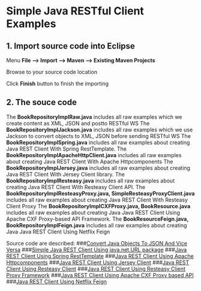 # Simple Java RESTful Client Examples 


## 1. Import source code into Eclipse

Menu **File –> Import –> Maven –> Existing Maven Projects**

Browse to your source code location

Click **Finish** button to finish the importing

## 2. The souce code

The **BookRepositoryImplRaw.java** includes all raw examples which we create content as XML, JSON and postto RESTful WS
The **BookRepositoryImplJackson.java** includes all raw examples which we use Jackson to convert objects to XML, JSON before sending RESTful WS
The **BookRepositoryImplSpring.java** includes all raw examples about creating Java REST Client With Spring RestTemplate. 
The **BookRepositoryImplApacheHttpClient.java** includes all raw examples about creating Java REST Client With Apache Httpcomponents
The **BookRepositoryImplJersey.java** includes all raw examples about creating Java REST Client With Jersey Client library.
The **BookRepositoryImplResteasy.java** includes all raw examples about creating Java REST Client With Resteasy Client API.
The **BookRepositoryImplResteasyProxy.java, SimpleResteasyProxyClient.java** includes all raw examples about creating Java REST Client With Resteasy Client Proxy 
The **BookRepositoryImplCXFProxy.java, BookResource.java** includes all raw examples about creating Java Java REST Client Using Apache CXF Proxy-based API 
Framework.
The **BookResourceFeign.java, BookRepositoryImplFeign.java** includes all raw examples about creating Java Java REST Client Using Netflix Feign

Source code are described:
###[Convert Java Objects To JSON And Vice Versa](http://howtoprogram.xyz/2016/07/01/convert-java-objects-json-vice-versa/)
###[Simple Java REST Client Using java.net.URL package](http://howtoprogram.xyz/2016/07/02/simple-java-rest-client-using-java-net-url-package)
###[Java REST Client Using Spring RestTemplate](http://howtoprogram.xyz/2016/07/03/java-rest-client-using-spring-resttemplate/)
###[Java REST Client Using Apache Httpcomponents](http://howtoprogram.xyz/2016/07/04/java-rest-client-using-apache-httpcomponents/)
###[Java REST Client Using Jersey Client](http://howtoprogram.xyz/2016/07/05/java-rest-client-using-jersey-client/)
###[Java REST Client Using Resteasy Client](http://howtoprogram.xyz/2016/07/12/java-rest-client-using-resteasy-client/)
###[Java REST Client Using Resteasy Client Proxy Framework](http://howtoprogram.xyz/2016/07/13/java-rest-client-using-resteasy-client-proxy-framework/)
###[Java REST Client Using Apache CXF Proxy based API](http://howtoprogram.xyz/2016/07/15/java-rest-client-using-apache-cxf-proxy-based-api/)
###[Java REST Client Using Netflix Feign](http://howtoprogram.xyz/2016/07/18/java-rest-client-using-netflix-feign/)